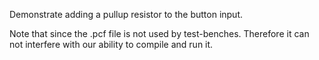 Demonstrate adding a pullup resistor to the button input.

Note that since the .pcf file is not used by test-benches.
Therefore it can not interfere with our ability to compile and run it.
